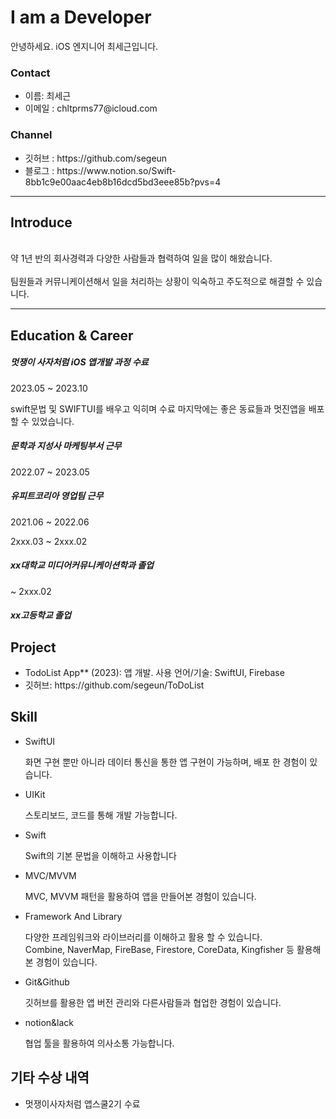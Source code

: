 
<h1> I am a Developer </h1>

안녕하세요. iOS 엔지니어 최세근입니다.

<h3>Contact</h3> 
<ul>
  <li>
    이름: 최세근
  </li>
  <li>
    이메일 : chltprms77@icloud.com
  </li>
</ul>


<h3>Channel</h3> 
<ul>
  <li>깃허브 : https://github.com/segeun
  </li>
  <li>블로그 : https://www.notion.so/Swift-8bb1c9e00aac4eb8b16dcd5bd3eee85b?pvs=4
  </li>
</ul>

---

<h2>Introduce</h2>
<p>
<br>약 1년 반의 회사경력과 다양한 사람들과 협력하여 일을 많이 해왔습니다.</br> <br>팀원들과 커뮤니케이션해서 일을 처리하는 상황이 익숙하고 주도적으로 해결할 수 있습니다.</br> 
</p>

---

<h2>Education &  Career</h2> 
 <h5>멋쟁이 사자처럼  iOS 앱개발 과정 수료</h5>
 <p>2023.05 ~ 2023.10</p>
 <p>swift문법 및 SWIFTUI를 배우고 익히며 수료 마지막에는 좋은 동료들과 멋진앱을 배포할 수 있었습니다. </p>

 <h5>문학과 지성사 마케팅부서 근무</h5>
 <p>2022.07 ~ 2023.05</p>

 <h5>유피트코리아 영업팀 근무</h5>
 <p>2021.06 ~ 2022.06</p>

 <p>2xxx.03 ~ 2xxx.02</p>
 <h5>xx대학교 미디어커뮤니케이션학과 졸업</h5>

 <p> ~ 2xxx.02 </p>
 <h5>xx고등학교 졸업</h5>


<h2>Project</h2> 
<ul>
  <li>
    TodoList App** (2023): 앱 개발. 사용 언어/기술: SwiftUI, Firebase
    
  </li>
  <li>
    깃허브: https://github.com/segeun/ToDoList
  </li>
</ul>


<h2>Skill</h2> 
<ul>
  <li>SwiftUI</li>
  <p>화면 구현 뿐만 아니라 데이터 통신을 통한 앱 구현이 가능하며, 배포 한 경험이 있습니다. 
 </p>
  <li>UIKit</li>
  <p>스토리보드, 코드를 통해 개발 가능합니다.</p>
  <li>Swift</li>
  <p>Swift의 기본 문법을 이해하고 사용합니다</p>
  <li>MVC/MVVM</li>
  <p>MVC, MVVM 패턴을 활용하여 앱을 만들어본 경험이 있습니다.</p>
  <li>Framework And Library</li>
  <p>다양한 프레임워크와 라이브러리를 이해하고 활용 할 수 있습니다.<br>Combine, NaverMap, FireBase, Firestore, CoreData, Kingfisher 등 활용해본 경험이 있습니다.</p>
  <li>Git&Github</li>
  <p>깃허브를 활용한 앱 버전 관리와 다른사람들과 협업한 경험이 있습니다.</p>
  <li>notion&lack</li>
  <p>협업 툴을 활용하여 의사소통 가능합니다.</p>
</ul>


<h2>기타 수상 내역</h2> 
<ul>
  <li>
    멋쟁이사자처럼 앱스쿨2기 수료
  </li>
</ul>
